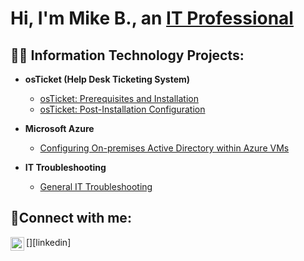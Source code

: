 <h1>Hi, I'm Mike B., an <a href="https://linkedin.com/in/Josh">IT Professional</a></h1>

<h2>👨‍💻 Information Technology Projects:</h2>

- <b>osTicket (Help Desk Ticketing System)</b>
  - [osTicket: Prerequisites and Installation](https://github.com/mbecton88/osticket-prereqs)
  - [osTicket: Post-Installation Configuration](https://github.com/mbecton88/post-install-config)
  
- <b>Microsoft Azure</b>
  - [Configuring On-premises Active Directory within Azure VMs](https://github.com/mbecton88/configure-ad)

- <b>IT Troubleshooting</b>
  - [General IT Troubleshooting](https://github.com/mbecton88/tshoot-lab)
  
<h2>🤳Connect with me:</h2>
[<img align="left" alt="MikeB | LinkedIn" width="22px" src="https://cdn.jsdelivr.net/npm/simple-icons@v3/icons/linkedin.svg" />][linkedin]

[linkedin]: https://linkedin.com/in/michael-becton-530221220
